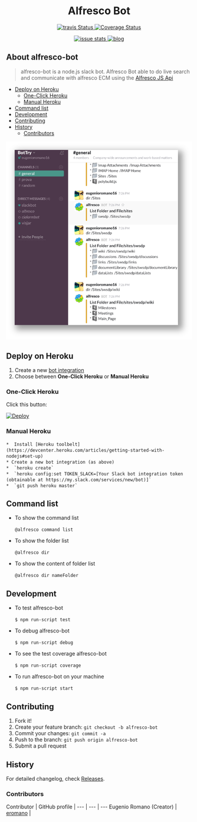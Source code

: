 <h1 align="center">Alfresco Bot</h1>
<p align="center">
    <a title='Build Status' href="https://travis-ci.org/eromano/alfresco-bot">
        <img src='https://travis-ci.org/eromano/alfresco-bot.svg?branch=master' alt='travis Status' />
    </a>
    <a title='coveralls Status' href='https://coveralls.io/r/alfresco/alfresco-bot'>
        <img src='https://img.shields.io/coveralls/eromano/alfresco-bot.svg' alt='Coverage Status' />
    </a>
</p>
<p align="center">
    <a title='closed issue' href='http://issuestats.com/github/alfresco/alfresco-bot'>
        <img src='http://issuestats.com/github/eromano/alfresco-bot/badge/issue' alt='issue stats' />
    </a>
    <a title='blog' href='http://eromano.github.io/'>
       <img src='https://img.shields.io/badge/style-blog-blue.svg?label=my' alt='blog' />
    </a>
</p>

## About alfresco-bot
>alfresco-bot is a  node.js slack bot.
Alfresco Bot able to do live search and communicate with alfresco ECM using the [Alfresco JS Api](https://github.com/Alfresco/alfresco-js-api)

<!-- markdown-toc start - Don't edit this section.  npm run toc to generate it-->

<!-- toc -->

- [Deploy on Heroku](#deploy-on-heroku)
  * [One-Click Heroku](#one-click-heroku)
  * [Manual Heroku](#manual-heroku)
- [Command list](#command-list)
- [Development](#development)
- [Contributing](#contributing)
- [History](#history)
  * [Contributors](#contributors)

<!-- tocstop -->

<!-- markdown-toc end -->


![Example](assets/bot_example1.png)


## Deploy on Heroku
1. Create a new [bot integration](https://my.slack.com/services/new/bot)
1. Choose between **One-Click Heroku** or **Manual Heroku**

### One-Click Heroku
Click this button:

[![Deploy](https://www.herokucdn.com/deploy/button.png)](https://heroku.com/deploy)

### Manual Heroku
    *  Install [Heroku toolbelt](https://devcenter.heroku.com/articles/getting-started-with-nodejs#set-up)
    * Create a new bot integration (as above)
    *  `heroku create`
    *  `heroku config:set TOKEN_SLACK=[Your Slack bot integration token (obtainable at https://my.slack.com/services/new/bot)]`
    *  `git push heroku master`

## Command list

* To show the command list

    ```@alfresco command list ```

* To show the folder list

     ```@alfresco dir ```

* To show the content of folder list

     ```@alfresco dir nameFolder ```

## Development

* To test alfresco-bot

    ```$ npm run-script test```

* To debug alfresco-bot

    ```$ npm run-script debug```

* To see the test coverage alfresco-bot

    ```$ npm run-script coverage```

* To run alfresco-bot on your machine

    ```$ npm run-script start```

## Contributing

1. Fork it!
2. Create your feature branch: `git checkout -b alfresco-bot`
3. Commit your changes: `git commit -a `
4. Push to the branch: `git push origin alfresco-bot`
5. Submit a pull request

## History

For detailed changelog, check [Releases](https://github.com/alfresco/alfresco-bot/releases).

### Contributors

Contributor | GitHub profile |
--- | --- | ---
Eugenio Romano  (Creator) | [eromano](https://github.com/eromano) |


